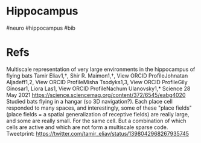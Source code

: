 # Hippocampus

#neuro #hippocampus #bib

# Refs

Multiscale representation of very large environments in the hippocampus of flying bats
Tamir Eliav1,†, Shir R. Maimon1,†, View ORCID ProfileJohnatan Aljadeff1,2, View ORCID ProfileMisha Tsodyks1,3, View ORCID ProfileGily Ginosar1, Liora Las1, View ORCID ProfileNachum Ulanovsky1,*
Science  28 May 2021
https://science.sciencemag.org/content/372/6545/eabg4020
Studied bats flying in a hangar (so 3D navigation?). Each place cell responded to many spaces, and interestingly, some of these "place fields" (place fields = a spatial generalization of receptive fields) are really large, and some are really small. For the same cell. But a combination of which cells are active and which are not form a multiscale sparse code.
Tweetprint: https://twitter.com/tamir_eliav/status/1398042968267935745

